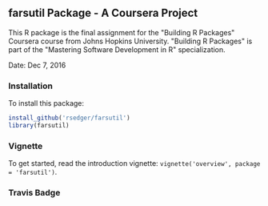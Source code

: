 ## farsutil Package - A Coursera Project

This R package is the final assignment for the "Building R Packages" Coursera course from Johns Hopkins University. "Building R Packages" is part of the  "Mastering Software Development in R" specialization.

Date: Dec 7, 2016 

### Installation

To install this package: 

```R
install_github('rsedger/farsutil')
library(farsutil)
```

### Vignette

To get started, read the introduction vignette: `vignette('overview', package = 'farsutil')`.

### Travis Badge

